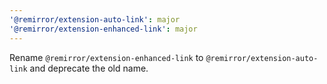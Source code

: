 ```yaml
---
'@remirror/extension-auto-link': major
'@remirror/extension-enhanced-link': major
---
```


Rename `@remirror/extension-enhanced-link` to `@remirror/extension-auto-link` and deprecate the old name.
